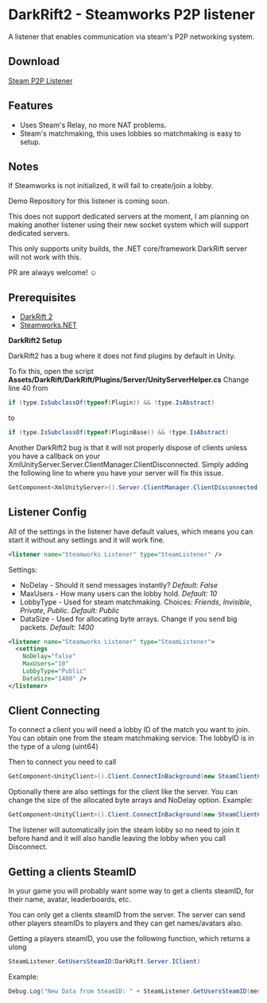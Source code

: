 # DarkRift2 - Steamworks P2P listener
A listener that enables communication via steam's P2P networking system.

## Download
[Steam P2P Listener](https://github.com/Derek-R-S/DarkRift2_SteamworksP2P/releases/tag/0.3)

## Features
- Uses Steam's Relay, no more NAT problems.
- Steam's matchmaking, this uses lobbies so matchmaking is easy to setup.

## Notes

If Steamworks is not initialized, it will fail to create/join a lobby.

Demo Repository for this listener is coming soon.

This does not support dedicated servers at the moment, I am planning on making another listener using their new socket system which will support dedicated servers.

This only supports unity builds, the .NET core/framework DarkRift server will not work with this.

PR are always welcome! ☺

## Prerequisites
- [DarkRift 2](https://assetstore.unity.com/packages/tools/network/darkrift-networking-2-95309)
- [Steamworks.NET](https://github.com/rlabrecque/Steamworks.NET/releases)

**DarkRift2 Setup**

DarkRift2 has a bug where it does not find plugins by default in Unity.

To fix this, open the script __Assets/DarkRift/DarkRift/Plugins/Server/UnityServerHelper.cs__
Change line 40 from
```c#
if (type.IsSubclassOf(typeof(Plugin)) && !type.IsAbstract)
```
to
```c#
if (type.IsSubclassOf(typeof(PluginBase)) && !type.IsAbstract)
```

Another DarkRift2 bug is that it will not properly dispose of clients unless you have a callback on your XmlUnityServer.Server.ClientManager.ClientDisconnected. Simply adding the following line to where you have your server will fix this issue.
```c#
GetComponent<XmlUnityServer>().Server.ClientManager.ClientDisconnected += (s, c) => Debug.Log("Client Disconnected.");
```


## Listener Config

All of the settings in the listener have default values, which means you can start it without any settings and it will work fine.

```xml
<listener name="Steamworks Listener" type="SteamListener" />
```

Settings:
- NoDelay - Should it send messages instantly? *Default: False*
- MaxUsers - How many users can the lobby hold. *Default: 10*
- LobbyType - Used for steam matchmaking. Choices: *Friends*, *Invisible*, *Private*, *Public*. *Default: Public*
- DataSize - Used for allocating byte arrays. Change if you send big packets. *Default: 1400*

```xml
<listener name="Steamworks Listener" type="SteamListener">
  <settings 
    NoDelay="false"
    MaxUsers="10"
    LobbyType="Public"
    DataSize="1400" />
</listener>
```

## Client Connecting

To connect a client you will need a lobby ID of the match you want to join. You can obtain one from the steam matchmaking service. The lobbyID is in the type of a ulong (uint64)

Then to connect you need to call
```c#
GetComponent<UnityClient>().Client.ConnectInBackground(new SteamClientConnection(LOBBYIDHERE));
```

Optionally there are also settings for the client like the server.
You can change the size of the allocated byte arrays and NoDelay option.
Example:
```c#
GetComponent<UnityClient>().Client.ConnectInBackground(new SteamClientConnection(LOBBYIDHERE, 1400, false));
```

The listener will automatically join the steam lobby so no need to join it before hand and it will also handle leaving the lobby when you call Disconnect.

## Getting a clients SteamID
In your game you will probably want some way to get a clients steamID, for their name, avatar, leaderboards, etc.

You can only get a clients steamID from the server. The server can send other players steamIDs to players and they can get names/avatars also.

Getting a players steamID, you use the following function, which returns a ulong
```c#
SteamListener.GetUsersSteamID(DarkRift.Server.IClient)
```

Example:
```c#
Debug.Log("New Data from SteamID: " + SteamListener.GetUsersSteamID(messageReceivedEventArgs.Client));
```
